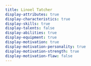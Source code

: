 ```yaml
---
title: Linoel Tatcher
display-attributes: true
display-characteristics: true
display-skills: true
display-talents: false
display-abilities: true
display-equipment: true
display-motivation: true
display-motivation-personality: true
display-motivation-strength: true
display-motivation-flaw: false
---
```

